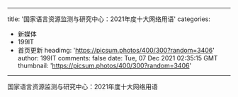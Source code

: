 
---
title: '国家语言资源监测与研究中心：2021年度十大网络用语'
categories: 
 - 新媒体
 - 199IT
 - 首页更新
headimg: 'https://picsum.photos/400/300?random=3406'
author: 199IT
comments: false
date: Tue, 07 Dec 2021 02:35:15 GMT
thumbnail: 'https://picsum.photos/400/300?random=3406'
---

<div>   
国家语言资源监测与研究中心：2021年度十大网络用语  
</div>
            